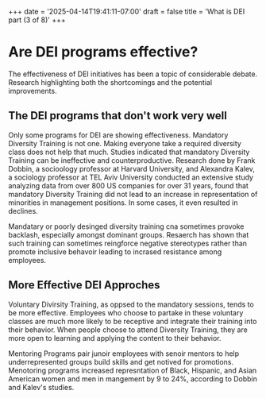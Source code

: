 +++
date = '2025-04-14T19:41:11-07:00'
draft = false
title = 'What is DEI part (3 of 8)'
+++


# Are DEI programs effective?

The effectiveness of DEI initiatives has been a topic of considerable debate. Research highlighting both the shortcomings and the potential improvements. 

## The DEI programs that don't work very well
Only some programs for DEI are showing effectiveness. Mandatory Diversity Training is not one. Making everyone take a required diversity class does not help that much. Studies indicated that mandatory Diversity Training can be ineffective and counterproductive. Research done by Frank Dobbin, a socioology professor at Harvard University, and Alexandra Kalev, a sociology professor at TEL Aviv University conducted an extensive study analyzing data from over 800 US companies for over 31 years, found that mandatory Diversity Training did not lead to an increase in representation of minorities in management positions. In some cases, it even resulted in declines. 

Mandatary or poorly desinged diversity training cna sometimes provoke backlash, especially amongst dominant groups. Resaerch has shown that such training can sometimes reingforce negative stereotypes rather than promote inclusive behavoir leading to incrased resistance among employees. 

## More Effective DEI Approches 
Voluntary Divirsity Training, as oppsed to the mandatory sessions, tends to be more effective. Employees who choose to partake in these voluntary classes are much more likely to be receptive and integrate their training into their behavior. When people choose to attend Diversity Training, they are more open to learning and applying the content to their behavior. 

Mentoring Programs pair junoir employees with senoir mentors to help underrepresented groups build skills and get notived for promotions. Menotoring programs increased represntation of Black, Hispanic, and Asian American women and men in mangement by 9 to 24%, according to Dobbin and Kalev's studies. 




